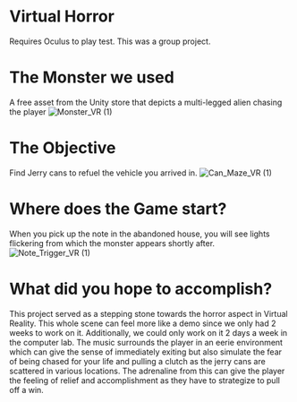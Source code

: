 # Virtual Horror
Requires Oculus to play test. This was a group project.

# The Monster we used
A free asset from the Unity store that depicts a multi-legged alien chasing the player
![Monster_VR (1)](https://github.com/MidnightHorse/Portfolio2024/assets/91447000/a4bd25ac-7252-495b-8b4f-fff587ba5d49)

# The Objective
Find Jerry cans to refuel the vehicle you arrived in.
![Can_Maze_VR (1)](https://github.com/MidnightHorse/Portfolio2024/assets/91447000/741ecdf4-187d-4578-af90-3cda3ef839ff)

# Where does the Game start?
When you pick up the note in the abandoned house, you will see lights flickering from which the monster appears shortly after.
![Note_Trigger_VR (1)](https://github.com/MidnightHorse/Portfolio2024/assets/91447000/bf925456-1231-4490-986c-2e53d80a94ce)

# What did you hope to accomplish?
This project served as a stepping stone towards the horror aspect in Virtual Reality. This whole scene can feel more like a demo since we only had 2 weeks to work on it. Additionally, we could only work on it 2 days a week in the computer lab. The music surrounds the player in an eerie environment which can give the sense of immediately exiting but also simulate the fear of being chased for your life and pulling a clutch as the jerry cans are scattered in various locations. The adrenaline from this can give the player the feeling of relief and accomplishment as they have to strategize to pull off a win.
